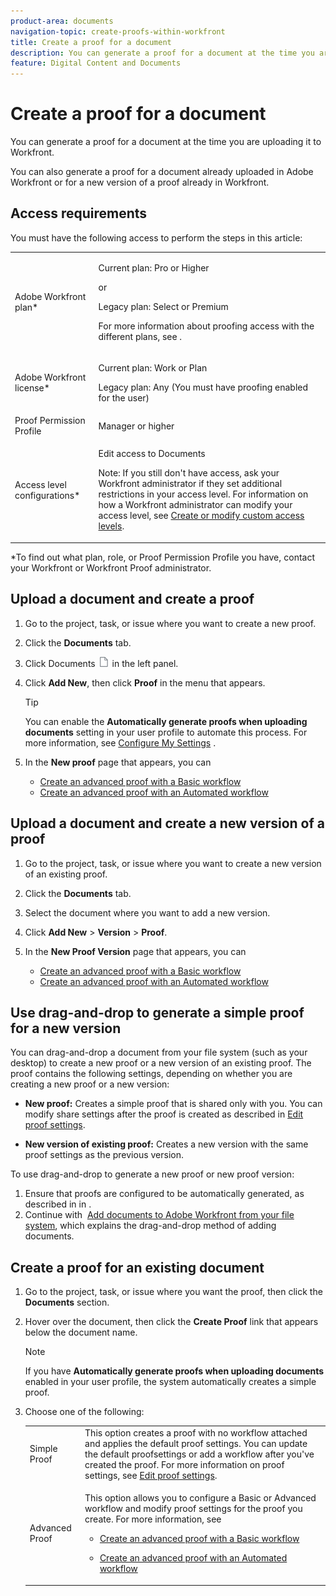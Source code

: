 ```yaml
---
product-area: documents
navigation-topic: create-proofs-within-workfront
title: Create a proof for a document
description: You can generate a proof for a document at the time you are uploading it to Workfront.
feature: Digital Content and Documents
---
```


# Create a proof for a document

You can generate a proof for a document at the time you are uploading it to Workfront.

You can also generate a proof for a document already uploaded in Adobe Workfront or for a new version of a proof already in Workfront.

<!--
If a proof fails to generate after following the steps described in the following sections, see [Troubleshoot proof creation failures](../../../review-and-approve-work/proofing/tips-tricks-and-troubleshooting/troubleshooting-proof-creation-failures.md).
-->

## Access requirements

You must have the following access to perform the steps in this article:

<table style="table-layout:auto"> 
 <col> 
 <col> 
 <tbody> 
  <tr> 
   <td role="rowheader">Adobe Workfront plan*</td> 
   <td> <p>Current plan: Pro or Higher</p> <p>or</p> <p>Legacy plan: Select or Premium</p> <p>For more information about proofing access with the different plans, see .</p> </td> 
  </tr> 
  <tr> 
   <td role="rowheader">Adobe Workfront license*</td> 
   <td> <p>Current plan: Work or Plan</p> <p>Legacy plan: Any (You must have proofing enabled for the user)</p> </td> 
  </tr> 
  <tr> 
   <td role="rowheader">Proof Permission Profile </td> 
   <td>Manager or higher</td> 
  </tr> 
  <tr> 
   <td role="rowheader">Access level configurations*</td> 
   <td> <p>Edit access to Documents</p> <p>Note: If you still don't have access, ask your Workfront administrator if they set additional restrictions in your access level. For information on how a Workfront administrator can modify your access level, see <a href="../../../administration-and-setup/add-users/configure-and-grant-access/create-modify-access-levels.md" class="MCXref xref">Create or modify custom access levels</a>.</p> </td> 
  </tr> 
 </tbody> 
</table>

&#42;To find out what plan, role, or Proof Permission Profile you have, contact your Workfront or Workfront Proof administrator.

## Upload a document and create a proof

1. Go to the project, task, or issue where you want to create a new proof.
1. Click the **Documents**&nbsp;tab.
1. Click Documents ![](assets/document-icon.png) in the left panel.
1. Click&nbsp;**Add New**, then click **Proof** in the menu that appears.

   >[!TIP]
   >
   >You can enable the **Automatically generate proofs when uploading documents** setting in your user profile to automate this process. For more information, see [Configure My Settings](../../../workfront-basics/manage-your-account-and-profile/configuring-your-user-profile/configure-my-settings.md) .

1. In the **New proof** page that appears, you can

   * [Create an advanced proof with a Basic workflow](../../../review-and-approve-work/proofing/creating-proofs-within-workfront/configure-basic-proof-workflow.md) 
   * [Create an advanced proof with an Automated workflow](../../../review-and-approve-work/proofing/creating-proofs-within-workfront/create-automated-proof-workflow.md)

## Upload a document and create a new version of a proof

1. Go to the project, task, or issue where you want to create a new version of an existing proof.
1. Click the **Documents**&nbsp;tab.
1. Select the document where you want to add a new version. 
1. Click **Add New** > **Version**&nbsp;> **Proof**.
1. In the **New Proof Version** page that appears, you can

   * [Create an advanced proof with a Basic workflow](../../../review-and-approve-work/proofing/creating-proofs-within-workfront/configure-basic-proof-workflow.md) 
   * [Create an advanced proof with an Automated workflow](../../../review-and-approve-work/proofing/creating-proofs-within-workfront/create-automated-proof-workflow.md)

## Use drag-and-drop to generate a&nbsp;simple proof for a new version

You can drag-and-drop a document from your file system (such as your desktop) to create a new proof or a new version of an existing proof. The proof contains the following settings, depending on whether you are creating a new proof or a new version:

* **New proof:** Creates a&nbsp;simple proof that is shared only with you.&nbsp;You can modify share settings after the proof is created as described in [Edit proof settings](../../../review-and-approve-work/proofing/managing-proofs-within-workfront/edit-proof-settings.md).

* **New version of existing proof:** Creates a new version&nbsp;with the same proof settings as the previous version.

To use drag-and-drop to generate a new proof or new proof version:

1. Ensure that proofs are configured to be automatically generated, as described in in .
1. Continue with&nbsp; [Add documents to Adobe Workfront from your file system](../../../documents/adding-documents-to-workfront/add-documents-from-file-system.md), which explains the drag-and-drop method of adding documents.&nbsp;

## Create a proof for an existing document

1. Go to the project, task, or issue where you want the proof, then click the **Documents** section.
1. Hover over the document, then click the **Create Proof** link that appears below the document name.

   >[!NOTE]
   >
   >If you have **Automatically generate proofs when uploading documents** enabled in your user profile, the system automatically creates a simple proof.

1. Choose one of the following:  

   <table style="table-layout:auto"> 
    <col> 
    <col> 
    <tbody> 
     <tr> 
      <td role="rowheader">Simple Proof</td> 
      <td>This option creates a proof with no workflow attached and applies the default proof settings. You can update the default proofsettings or add a workflow after you've created the proof. For more information on proof settings, see <a href="../../../review-and-approve-work/proofing/managing-proofs-within-workfront/edit-proof-settings.md" class="MCXref xref">Edit proof settings</a>.</td> 
     </tr> 
     <tr> 
      <td role="rowheader">Advanced Proof</td> 
      <td> <p>This option allows you to configure a Basic or Advanced workflow and modify proof settings for the proof you create. For more information, see </p> 
       <ul> 
        <li> <p><a href="../../../review-and-approve-work/proofing/creating-proofs-within-workfront/configure-basic-proof-workflow.md" class="MCXref xref">Create an advanced proof with a Basic workflow</a> </p> </li> 
        <li> <p><a href="../../../review-and-approve-work/proofing/creating-proofs-within-workfront/create-automated-proof-workflow.md" class="MCXref xref">Create an advanced proof with an Automated workflow</a> </p> </li> 
       </ul> </td> 
     </tr> 
    </tbody> 
   </table>

